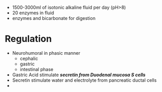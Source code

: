 - 1500-3000ml of isotonic alkaline fluid per day (pH>8)
- 20 enzymes in fluid 
- enzymes and bicarbonate for digestion 
# Regulation 
- Neurohumoral in phasic manner 
	- cephalic 
	- gastric 
	- intestinal phase 
- Gastric Acid stimulate ***secretin from Duodenal mucosa S cells*** 
- Secretin stimulate water and electrolyte from pancreatic ductal cells 
- 
